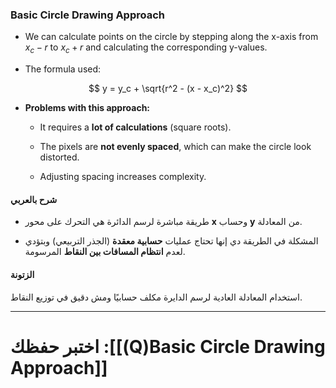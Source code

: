 
### **Basic Circle Drawing Approach**

- We can calculate points on the circle by stepping along the x-axis from $x_c - r$ to $x_c + r$ and calculating the corresponding y-values.
    
- The formula used:
    
$$
    y = y_c + \sqrt{r^2 - (x - x_c)^2}
$$
- **Problems with this approach:**
    
    - It requires a **lot of calculations** (square roots).
        
    - The pixels are **not evenly spaced**, which can make the circle look distorted.
        
    - Adjusting spacing increases complexity.
        

#### **شرح بالعربي**

- طريقة مباشرة لرسم الدائرة هي التحرك على محور **x** وحساب **y** من المعادلة.
    
- المشكلة في الطريقة دي إنها تحتاج عمليات **حسابية معقدة** (الجذر التربيعي) وبتؤدي لعدم **انتظام المسافات بين النقاط** المرسومة.
    

#### **الزتونة**

استخدام المعادلة العادية لرسم الدايرة مكلف حسابيًا ومش دقيق في توزيع النقاط.

---
# اختبر حفظك :[[(Q)Basic Circle Drawing Approach]]